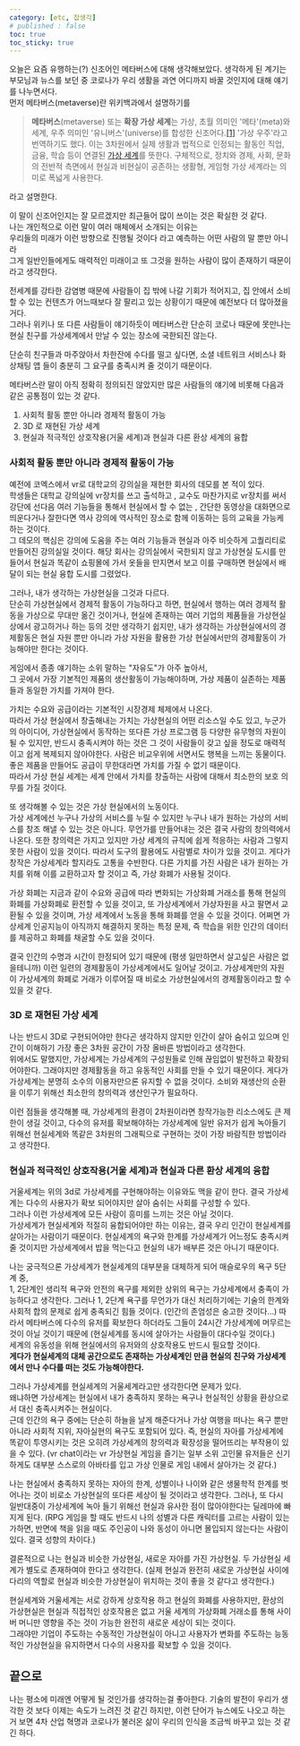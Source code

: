 ```yaml
---
category: [etc, 잡생각]
# published : false
toc: true
toc_sticky: true
---
```


오늘은 요즘 유행하는(?) 신조어인 메타버스에 대해 생각해보았다.
생각하게 된 계기는 부모님과 뉴스를 보던 중 코로나가 우리 생활을 과연 어디까지 바꿀 것인지에 대해 얘기를 나누면서다.    
먼저 메타버스(metaverse)란 위키백과에서 설명하기를   
>**메타버스**(metaverse) 또는 **확장 가상 세계**는 가상, 초월 의미인 '메타'(meta)와 세계, 우주 의미인 '유니버스'(universe)를 합성한 신조어다.[[1]](https://ko.wikipedia.org/wiki/%EB%A9%94%ED%83%80%EB%B2%84%EC%8A%A4#cite_note-1) '가상 우주'라고 번역하기도 했다. 이는 3차원에서 실제 생활과 법적으로 인정되는 활동인 직업, 금융, 학습 등이 연결된 [가상 세계](https://ko.wikipedia.org/wiki/%EA%B0%80%EC%83%81_%EC%84%B8%EA%B3%84 "가상 세계")를 뜻한다. 구체적으로, 정치와 경제, 사회, 문화의 전반적 측면에서 현실과 비현실이 공존하는 생활형, 게임형 가상 세계라는 의미로 폭넓게 사용한다.
 
 라고 설명한다.   

이 말이 신조어인지는 잘 모르겠지만 최근들어 많이 쓰이는 것은 확실한 것 같다.   
나는 개인적으로 이런 말이 여러 매체에서 소개되는 이유는    
우리들의 미래가 이런 방향으로 진행될 것이다 라고 예측하는 어떤 사람의 말 뿐만 아니라   
그게 일반인들에게도 매력적인 미래이고 또 그것을 원하는 사람이 많이 존재하기 때문이라고 생각한다.

전세계를 강타한 감염병 때문에 사람들이 집 밖에 나갈 기회가 적어지고, 집 안에서 소비할 수 있는 컨텐츠가 
어느때보다 잘 팔리고 있는 상황이기 때문에 예전보다 더 많아졌을거다.   
그러나 위키나 또 다른 사람들이 얘기하듯이 메타버스란 단순히 코로나 때문에 못만나는 현실 친구를 가상세계에서 만날 수 있는 장소에 국한되진 않는다. 

단순히 친구들과 마주앉아서 차한잔에 수다를 떨고 싶다면, 소셜 네트워크 서비스나 화상채팅 앱 들이 충분히 그 요구를 충족시켜 줄 것이기 때문이다. 

메타버스란 말이 아직 정확히 정의되진 않았지만 많은 사람들의 얘기에 비롯해 다음과 같은 공통점이 있는 것 같다. 
1. 사회적 활동 뿐만 아니라 경제적 활동이 가능
2. 3D 로 재현된 가상 세계 
3. 현실과 적극적인 상호작용(거울 세계)과 현실과 다른 환상 세계의 융합

### 사회적 활동 뿐만 아니라 경제적 활동이 가능
예전에 코엑스에서 vr로 대학교의 강의실을 재현한 회사의 데모를 본 적이 있다.    
학생들은 대학교 강의실에 vr장치를 쓰고 출석하고 , 교수도 마찬가지로 vr장치를 써서 강단에 선다음 
여러 기능들을 통해서 현실에서 할 수 없는 , 간단한 동영상을 대화면으로 띄운다거나 잘한다면 역사 강의에 역사적인 장소로 함께 이동하는 등의 교육을 가능케 하는 것이다.     
그 데모의 핵심은 강의에 도움을 주는 여러 기능들과 현실과 아주 비슷하게 고퀄리티로 만들어진 강의실일 것이다. 해당 회사는 강의실에서 국한되지 않고 가상현실 도시를 만들어서 현실과 똑같이 쇼핑몰에 가서 옷들을 만지면서 보고 이를 구매하면 현실에서 배달이 되는 현실 융합 도시를 그렸었다.    

그러나, 내가 생각하는 가상현실을 그것과 다르다.    
단순히 가상현실에서 경제적 활동이 가능하다고 하면, 현실에서 행하는 여러 경제적 활동을 가상으로 무대만 옮긴 것이거나, 현실에 존재하는 여러 기업의 제품들을 가상현실상에서 광고하거나 하는 등의 것만 생각하기 쉽지만, 내가 생각하는 가상현실에서의 경제활동은 현실 자원 뿐만 아니라 가상 자원을 활용한 가상 현실에서만의 경제활동이 가능해야만 한다는 것이다.   

게임에서 종종 얘기하는 소위 말하는 "자유도"가 아주 높아서,     
그 곳에서 가장 기본적인 제품의 생산활동이 가능해야하며, 가상 제품이 실존하는 제품들과 동일한 가치를 가져야 한다. 

가치는 수요와 공급이라는 기본적인 시장경제 체제에서 나온다.    
따라서 가상 현실에서 창출해내는 가치는 가상현실의 어떤 리소스일 수도 있고, 누군가의 아이디어, 가상현실에서 동작하는 또다른 가상 프로그램 등 다양한 유무형의 자원이 될 수 있지만, 반드시 충족시켜야 하는 것은 그 것이 사람들이 갖고 싶을 정도로 매력적이고 쉽게 복제되지 않아야한다. 사람은 비교우위에 서면서도 행복을 느끼는 동물이다. 좋은 제품을 만들어도 공급이 무한대라면 가치를 가질 수 없기 때문이다.      
따라서 가상 현실 세계는 세계 안에서 가치를 창출하는 사람에 대해서 최소한의  보호 의무를 가질 것이다.

또 생각해볼 수 있는 것은 가상 현실에서의 노동이다.   
가상 세계에선 누구나 가상의 서비스를 누릴 수 있지만 누구나 내가 원하는 가상의 서비스를 창조 해낼 수 있는 것은 아니다. 무언가를 만들어내는 것은 결국 사람의 창의력에서 나온다. 또한 창의력은 가지고 있지만 가상 세계의 규칙에 쉽게 적응하는 사람과 그렇지 못한 사람이 있을 것이다. 따라서 도구의 활용에도 사람별로 차이가 있을 것이고. 게다가 창작은 가상세계라 할지라도 고통을 수반한다. 다른 가치를 가진 사람은 내가 원하는 가치를 위해 이를 교환하고자 할 것이고 즉, 가상 화폐가 사용될 것이다.    

가상 화폐는 지금과 같이 수요와 공급에 따라 변화되는 가상화폐 거래소를 통해 현실의 화폐를 가상화폐로 환전할 수 있을 것이고, 또 가상세계에서 가상자원을 사고 팔면서 교환될 수 있을 것이며, 가상 세계에서 노동을 통해 화폐를 얻을 수 있을 것이다. 어쩌면 가상세계 인공지능이 아직까지 해결하지 못하는 특정 문제, 즉 학습을 위한 인간의 데이터를 제공하고 화폐를 채굴할 수도 있을 것이다.    

결국 인간의 수명과 시간이 한정되어 있기 때문에 (평생 일만하면서 살고싶은 사람은 없을테니까) 이런 일련의 경제활동이 가상세계에서도 일어날 것이고. 가상세계만의 자원이 가상세계의 화폐로 거래가 이루어질 때 비로소 가상현실에서의 경제활동이라고 할 수 있을 것 같다.  


### 3D 로 재현된 가상 세계 
나는 반드시 3D로 구현되어야만 한다곤 생각하지 않지만 
인간이 살아 숨쉬고 있으며 인간이 이해하기 가장 좋은 3차원 공간이 가장 올바른 방법이라고 생각한다.    
위에서도 말했지만, 가상세계는 가상세계의 구성원들로 인해 끊임없이 발전하고 확장되어야한다. 그래야지만 경제활동을 하고 유동적인 사회를 만들 수 있기 때문이다. 게다가 가상세계는 분명히 소수의 이용자만으론 유지할 수 없을 것이다. 소비와 재생산의 순환을 이루기 위해선 최소한의 창의력과 생산인구가 필요하다. 

이런 점들을 생각해볼 때, 가상세계의 환경이 2차원이라면 창작가능한 리소스에도 큰 제한이 생길 것이고, 다수의 유저를 확보해야하는 가상세계에 일반 유저가 쉽게 녹아들기 위해선 현실세계와 똑같은 3차원의 그래픽으로 구현하는 것이 가장 바람직한 방법이라고 생각한다.

### 현실과 적극적인 상호작용(거울 세계)과 현실과 다른 환상 세계의 융합
거울세계는 위의 3d로 가상세계를 구현해야하는 이유와도 맥을 같이 한다. 
결국 가상세계는 다수의 사용자가 확보 되어야지만 살아 숨쉬는 사회를 구성할 수 있다.    
그러나 이런 가상세계에 모든 사람이 흥미를 느끼는 것은 아닐 것이다.    
가상세계가 현실세계와 적절히 융합되어야만 하는 이유는, 결국 우리 인간이 현실세계를 살아가는 사람이기 때문이다. 현실세계의 욕구와 한계를 가상세계가 어느정도 충족시켜 줄 것이지만 가상세계에서 밥을 먹는다고 현실의 내가 배부른 것은 아니기 때문이다. 

나는 궁극적으론 가상세계가 현실세계의 대부분을 대체하게 되어 매슬로우의 욕구 5단계 중,   
 1, 2단계인 생리적 욕구와 안전의 욕구를 제외한 상위의 욕구는 가상세계에서 충족이 가능하다고 생각한다. 
 그러나 1, 2단계 욕구를 무언가가 대신 처리하기에는 기술의 한계와 사회적 합의 문제로 쉽게 충족되긴 힘들 것이다. (인간의 존엄성은 숭고한 것이다...) 따라서 메타버스에 다수의 유저를 확보한다 하더라도 그들이 24시간 가상세계에 머무르는 것이 아닐 것이기 때문에 (현실세계를 동시에 살아가는 사람들이 대다수일 것이다.)   
  세계의 유동성을 위해 현실에서의 유저와의 상호작용도 반드시 필요할 것이다.  
**게다가 현실세계의 대체 공간으로도 존재하는 가상세계인 만큼 현실의 친구와 가상세계에서 만나 수다를 떠는 것도 가능해야한다.** 

그러나 가상세계를 현실세계의 거울세계라고만 생각한다면 문제가 있다.    
왜냐하면 가상세계는 현실에서 내가 충족하지 못하는 욕구나 현실적인 상황을 환상으로서 대신 충족시켜주는 현실이다.    
근데 인간의 욕구 중에는 단순히 하늘을 날게 해준다거나 가상 여행을 떠나는 욕구 뿐만아니라 
사회적 지위, 자아실현의 욕구도 포함되어 있다.
즉, 현실의 자아를 가상세계에 똑같이 투영시키는 것은 오히려 가상세계의 창의력과 확장성을 떨어뜨리는 부작용이 있을 수 있다. (vr chat이라는 vr 가상현실 게임을 즐기는 일부 소위 고인물 유저들은 신기하게도 대부분 스스로의 아바타를 입고 가상 인물로 게임 내에서 살아가는 것 같다.)

나는 현실에서 충족하지 못하는 자아의 한계, 성별이나 나이와 같은 생물학적 한계를 벗어나는 것이 비로소 가상현실의 또다른 세상이 될 것이라고 생각한다.
그러나, 또 다시 일반대중이 가상세계에 녹아 들기 위해선 현실과 유사한 점이 많아야한다는 딜레마에 빠지게 된다.  (RPG 게임을 할 때도 반드시 나의 성별과 다른 캐릭터를 고르는 사람이 있는가하면, 반면에 책을 읽을 때도 주인공이 나와 동성이 아니면 몰입되지 않는다는 사람이 있다. 결국 성향의 차이다.)

결론적으로 나는 현실과 비슷한 가상현실, 새로운 자아를 가진 가상현실. 두 가상현실 세계가 별도로 존재하여야 한다고 생각한다. (실제 현실과 완전히 새로운 가상현실 사이에 다리의 역할로 현실과 비슷한 가상현실이 위치하는 것이 좋을 것 같다고 생각한다.)

 현실세계와 거울세계는 서로 강하게 상호작용 하고 현실의 화폐를 사용하지만, 환상의 가상현실은 현실과 직접적인 상호작용은 없고 거울 세계의 가상화폐 거래소를 통해 사이버 머니만 영향을 주는 것이 가능한 완전히 새로운 세상이 되는 것이다.   
 그래야만 기업이 주도하는 수동적인 가상현실이 아니고 사용자가 변화를 주도하는 능동적인 가상현실을 유지하면서 다수의 사용자를 확보할 수 있을 것이다.
## 끝으로
나는 평소에 미래엔 어떻게 될 것인가를 생각하는걸 좋아한다. 
기술의 발전이 우리가 생각한 것 보다 이제는 속도가 느려진 것 같긴 하지만, 이런 단어가 뉴스에도 나오고 하는거 보면 4차 산업 혁명과 코로나가 불러온 삶이 우리의 인식을 조금씩 바꾸고 있는 것 같긴 하다. 
